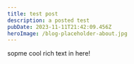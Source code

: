 ```yaml
---
title: test post
description: a posted test
pubDate: 2023-11-11T21:42:09.456Z
heroImage: /blog-placeholder-about.jpg
---
```

sopme cool rich text in here!